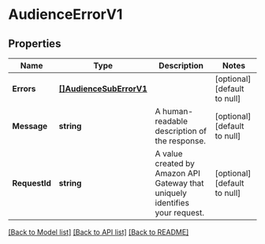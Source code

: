 # AudienceErrorV1

## Properties
Name | Type | Description | Notes
------------ | ------------- | ------------- | -------------
**Errors** | [**[]AudienceSubErrorV1**](AudienceSubErrorV1.md) |  | [optional] [default to null]
**Message** | **string** | A human-readable description of the response. | [optional] [default to null]
**RequestId** | **string** | A value created by Amazon API Gateway that uniquely identifies your request. | [optional] [default to null]

[[Back to Model list]](../README.md#documentation-for-models) [[Back to API list]](../README.md#documentation-for-api-endpoints) [[Back to README]](../README.md)

